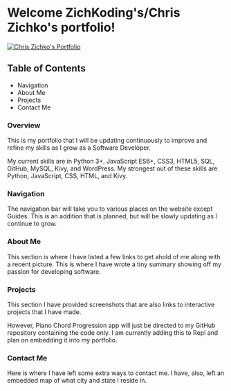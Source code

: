 # **Welcome ZichKoding's/Chris Zichko's portfolio!**

[![Chris Zichko's Portfolio](./assets/images/ChrisZichko.gif)](https://zichkoding.github.io)

## **Table of Contents**

* Navigation
* About Me
* Projects
* Contact Me

### **Overview**
This is my portfolio that I will be updating continuously to improve and refine my skills as I grow as a Software Developer. 

My current skills are in Python 3+, JavaScript ES6+, CSS3, HTML5, SQL, GitHub, MySQL, Kivy, and WordPress. My strongest out of these skills are Python, JavaScript, CSS, HTML, and Kivy.

### **Navigation**
The navigation bar will take you to various places on the website except Guides. This is an addition that is planned, but will be slowly updating as I continue to grow. 

### **About Me**
This section is where I have listed a few links to get ahold of me along with a recent picture. This is where I have wrote a tiny summary showing off my passion for developing software.

### **Projects**
This section I have provided screenshots that are also links to interactive projects that I have made.

 However, Piano Chord Progression app will just be directed to my GitHub repository containing the code only. I am currently adding this to Repl and plan on embedding it into my portfolio.

 ### **Contact Me**
 Here is where I have left some extra ways to contact me. I have, also, left an embedded map of what city and state I reside in. 